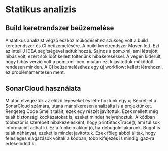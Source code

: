 # Statikus analizis

## Build keretrendszer beüzemelése

A statikus analízist végző eszköz működéséhez szükség volt a build keretrendszer és CI beüzemelésére. A build keretrendszer Maven lett. Ezt az IntelliJ IDEA segítségével adtuk hozzá. Sajnos a pom.xml, ami létrejött hibás volt, ezért sok időt kellett töltenünk hibakereséssel. A végén kiderült, hogy hibás verzió volt a pom.xml-ben, miután ezt kijavítottuk működött rendesen minden. A CI beüzemeléséhez egy új workflowt kellett létrehozni, ez problémamentesen ment.

## SonarCloud használata

Miután elvégeztük az előző lépeseket és létrehoztunk egy új Secret-et a SonarCloud számára, utána már sikeresen analizálta is a projektünket. Rengeteg Code Smellt talált, ezek egy részét javítottuk. Ezek mellett még talált biztonsági kockázatokat is, ezeket mindet helyrehoztuk. A kódban többször is szerepelt hibakezelésként, hogy printStackTrace(), ami túl sok információt adhat ki. Ez a funkció akkor jó, ha debugolni akarunk.
Bugot is talált néhányat, ezeket is mindet javítottuk. Ezek főleg abból álltak, hogy felesleges elágazások voltak a kódban, több kifejezés is mindig igaz-ra értékelődött ki.